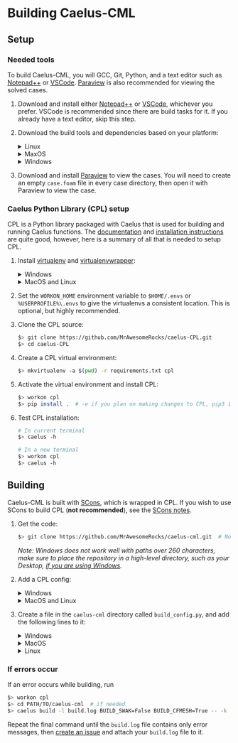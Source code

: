 # Building Caelus-CML

## Setup

### Needed tools

To build Caelus-CML, you will GCC, Git, Python, and a text editor such as [Notepad++](https://notepad-plus-plus.org) or [VSCode](https://code.visualstudio.com/). [Paraview](https://www.paraview.org/) is also recommended for viewing the solved cases.

1.  Download and install either [Notepad++](https://notepad-plus-plus.org) or [VSCode](https://code.visualstudio.com/), whichever you prefer. VSCode is recommended since there are build tasks for it. If you already have a text editor, skip this step.
2.  Download the build tools and dependencies based on your platform:

    <details><summary>Linux</summary>
    Run the following command:

    ```sh
    $> sudo apt install \
         git build-essential \
         flex bison \
         zlib1g-dev libopenmpi-dev libcgal-dev \
         libptscotch-dev libscotch-dev \
         python3 python3-pip
    ```

    </details>

    <details><summary>MaxOS</summary>

    Clang comes with the developer tools package, just open a terminal and type `clang`, then click install on the popup. Alternatively, you could download XCode.

    You also have to download and install OpenMPI:

    ```sh
    $> wget https://download.open-mpi.org/release/open-mpi/v4.1/openmpi-4.1.1.tar.bz2
    $> tar xf openmpi-4.1.1.tar.bz2
    $> cd openmpi-4.1.1
    $> ./configure --prefix=/opt/openmpi 2>&1 | tee config.out
    $> make -j 8 2>&1 | tee make.out
    $> sudo make install 2>&1 | tee install.out
    $> echo "export PATH=/opt/openmpi/bin:$PATH" >> ~/.bashrc

    # Now open a new shell
    $> opmi_info
    # should give output
    ```
    </details>

    <details><summary>Windows</summary>

    1.  Download and install [MSys2](https://www.msys2.org/). Select the default options in the installer. After the installer has finished, open MSys and run:

        ```sh
        $> pacman -Syu

        $> pacman -Su
        ```

        This is all detailed on the front page of the MSys2 site.

        <details><summary>Windows Terminal</summary>
        MSys2 adds 3 new shells, which, combined with the 2 shells Windows comes with, means that you have 5 shells on your computer. To help manage those, you may want to download Windows Terminal (https://aka.ms/terminal) and add the sample config.

        <details><summary>Sample Config</summary>

        ```json
        {
            "commandline": "C:/msys64/msys2_shell.cmd -defterm -here -no-start -mingw64",
            "guid": "{17da3cac-b318-431e-8a3e-7fcdefe6d114}",
            "hidden": false,
            "icon": "C:/msys64/mingw64.ico",
            "name": "MINGW64 / MSYS2",
        },
        {
            "commandline": "C:/msys64/msys2_shell.cmd -defterm -here -no-start -mingw32",
            "guid": "{2d51fdc4-a03b-4efe-81bc-722b7f6f3820}",
            "icon": "C:/msys64/mingw32.ico",
            "name": "MINGW32 / MSYS2",
        },
        {
            "commandline": "C:/msys64/msys2_shell.cmd -defterm -here -no-start -msys",
            "guid": "{71160544-14d8-4194-af25-d05feeac7233}",
            "icon": "C:/msys64/msys2.ico",
            "name": "MSYS / MSYS2",
        }
        ```

        </details>
        </details>

    2.  Download and install the needed packages for building:

        ```sh
        $> pacman -S --needed base-devel mingw-w64-x86_64-toolchain

        $> pacman -S mingw-w64-x86_64-msmpi
        ```

    3.  Download and install Git. This can be done in one of 2 ways:
        1. Just add the Git package: `pacman -S git`. _Note: this is slower, since it requires a compatibility layer._
        2. Install inside MSys2 Proper (**recommended**):
           1. Download `winpty` for better use of certain applications in MSys2: `pacman -S winpty`.
           2. Follow the directions in [this guide](https://github.com/git-for-windows/git/wiki/Install-inside-MSYS2-proper).
           3. Close all MSys2 windows after the `git-extra` step, but **DO NOT** open any new ones.
           4. Open the `C:\msys64\etc\profile.d` folder, and delete the `git-prompt.sh` and `git-sdk.sh` files. These will change your prompt and make it into a Git-for-Windows development environment, and are therefore unneeded.
           5. Add `C:\msys64\cmd` to your PATH.
    4.  Download and install the version of MS-MPI from [here](https://docs.microsoft.com/en-us/message-passing-interface/microsoft-mpi-release-notes) matching the version of the [MSys2 package](https://packages.msys2.org/package/mingw-w64-x86_64-msmpi?repo=mingw64) installed earlier.
    5.  Download and install [Python](https://python.org/). Make sure to check the box to add it to your PATH and disable the `MAX_PATH` limit.
    6.  Add the `C:\msys64\mingw64\bin` directory to your PATH.
    </details>

3.  Download and install [Paraview](https://www.paraview.org/) to view the cases. You will need to create an empty `case.foam` file in every case directory, then open it with Paraview to view the case.

### Caelus Python Library (CPL) setup

CPL is a Python library packaged with Caelus that is used for building and running Caelus functions. The [documentation](http://caelus.readthedocs.io/en/latest) and [installation instructions](http://caelus.readthedocs.io/en/latest/user/installation.html) are quite good, however, here is a summary of all that is needed to setup CPL.

1. Install [virtualenv](https://virtualenv.pypa.io/en/latest/) and [virtualenvwrapper](https://virtualenvwrapper.readthedocs.io/en/latest/):
   <details><summary>Windows</summary>

   ```ps
   $> pip install virtualenv; `
        git clone https://github.com/regisf/virtualenvwrapper-powershell.git; `
        cd virtualenvwrapper-powershell; `
        ./Install.ps1; `
        cd ..; `
        Remove-Item -Recurse -Force virtualenvwrapper-powershell
   ```

   </details>

   <details><summary>MacOS and Linux</summary>

   ```sh
   $> pip3 install virtualenv virtualenvwrapper \
        && echo "source /usr/local/bin/virtualenvwrapper.sh" >> .bashrc
   ```

    </details>

2. Set the `WORKON_HOME` environment variable to `$HOME/.envs` or `%USERPROFILE%\.envs` to give the virtualenvs a consistent location. This is optional, but highly recommended.

3. Clone the CPL source:
   ```sh
   $> git clone https://github.com/MrAwesomeRocks/caelus-CPL.git
   $> cd caelus-CPL
   ```
4. Create a CPL virtual environment:
   ```sh
   $> mkvirtualenv -a $(pwd) -r requirements.txt cpl
   ```
5. Activate the virtual environment and install CPL:
   ```sh
   $> workon cpl
   $> pip install .  # -e if you plan on making changes to CPL, pip3 if not on Windows
   ```
6. Test CPL installation:

   ```sh
   # In current terminal
   $> caelus -h

   # In a new terminal
   $> workon cpl
   $> caelus -h
   ```

## Building

Caelus-CML is built with [SCons](https://scons.org/), which is wrapped in CPL. If you wish to use SCons to build CPL (**not recommended**), see the [SCons notes](./scons_notes.md).

1.  Get the code:
    ```sh
    $> git clone https://github.com/MrAwesomeRocks/caelus-cml.git  # Note: will take a while
    ```
    _Note: Windows does not work well with paths over 260 characters, make sure to place the repository in a high-level directory, such as your Desktop, <u>if you are using Windows</u>._
2.  Add a CPL config:
    <details><summary>Windows</summary>

    Create the file `%APPDATA%/caelus/caelus.yaml` and add this text to it:

    ```yaml
    # -*- mode: yaml -*-
    #
    # CPL configuration file
    #

    # Root CPL configuration node
    caelus:
      # Control logging of CPL library
      logging:
        log_to_file: true
        log_file: "%USERPROFILE%\\Caelus\\cpl.log"

      # Configuration for Caelus CML
      caelus_cml:
        # "latest" chooses the latest version available.
        default: "latest"

        versions:
          - version: "9.04"
            path: "C:\\path\\to\\caelus-cml\\"
    ```

    </details>

    <details><summary>MacOS and Linux</summary>

    Create the file `~/.caelus/caelus.yaml` and add this text to it:

    ```yaml
    # -*- mode: yaml -*-
    #
    # CPL configuration file
    #

    # Root CPL configuration node
    caelus:
      # Control logging of CPL library
      logging:
        log_to_file: true
        log_file: "~/Caelus/cpl.log"

      # Configuration for Caelus CML
      caelus_cml:
        # "latest" chooses the latest version available.
        default: "latest"

        versions:
          - version: "9.04"
            path: "/path/to/caelus-cml"
    ```

    </details>

3. Create a file in the `caelus-cml` directory called `build_config.py`, and add the following lines to it:
    <details><summary>Windows</summary>

    ```py
    """
    Caelus configuration file
    """

    PROJECT_NAME = "Caelus"
    PROJECT_VERSION = "9.04"

    CC = "gcc"
    CXX = "g++"
    OMP = True
    BUILD_TYPE = "Opt"
    BUILD_ARCH = "64"
    PRECISION = "DP"

    MPI_LIB_NAME = 'msmpi'
    MPI_LIB_PATH = 'C:\\msys64\\mingw64\\lib'
    MPI_INC_PATH = 'C:\\msys64\\mingw64\\include'
    ```

    </details>

    <details><summary>MacOS</summary>

    ```py
    """
    Caelus configuration file
    """

    PROJECT_NAME = "Caelus"
    PROJECT_VERSION = "9.04"

    CC = "clang"
    CXX = "clang++"
    OMP = True
    BUILD_TYPE = "Opt"
    BUILD_ARCH = "64"
    PRECISION = "DP"

    MPI_LIB_NAME = 'mpi'
    MPI_LIB_PATH = '/opt/openmpi/lib'
    MPI_INC_PATH = '/opt/openmpi/include'
    ```

    </details>

    <details><summary>Linux</summary>

    ```py
    """
    Caelus configuration file
    """

    PROJECT_NAME = "Caelus"
    PROJECT_VERSION = "9.04"

    CC = "gcc"
    CXX = "g++"
    OMP = True
    BUILD_TYPE = "Opt"
    BUILD_ARCH = "64"
    PRECISION = "DP"

    MPI_LIB_NAME = 'mpi'
    MPI_LIB_PATH = '/usr/lib/openmpi/lib'
    MPI_INC_PATH = '/usr/lib/openmpi/include
    ```

    </details>

### If errors occur

If an error occurs while building, run

```sh
$> workon cpl
$> cd PATH/TO/caelus-cml  # if needed
$> caelus build -l build.log BUILD_SWAK=False BUILD_CFMESH=True -- -k
```

Repeat the final command until the `build.log` file contains only error messages, then [create an issue](https://www.github.com/MrAwesomeRocks/caelus-cml/issues) and attach your `build.log` file to it.
